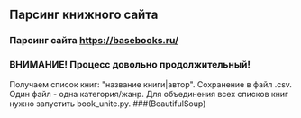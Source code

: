 ## Парсинг книжного сайта
### Парсинг сайта https://basebooks.ru/
### ВНИМАНИЕ! Процесс довольно продолжительный!
Получаем список книг: "название книги|автор".
Сохранение в файл .csv. Один файл - одна категория/жанр.
Для объединения всех списков книг нужно запустить book_unite.py.
###(BeautifulSoup)
